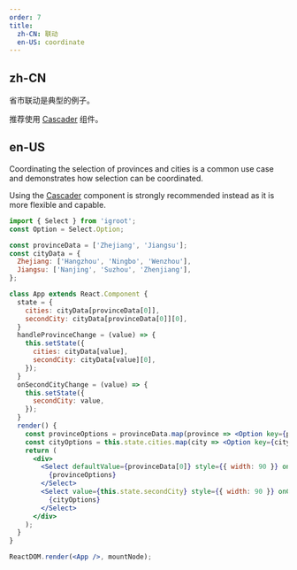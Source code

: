 ```yaml
---
order: 7
title:
  zh-CN: 联动
  en-US: coordinate
---
```


## zh-CN

省市联动是典型的例子。

推荐使用 [Cascader](/components/cascader/) 组件。

## en-US

Coordinating the selection of provinces and cities is a common use case and demonstrates how selection can be coordinated.

Using the [Cascader](/components/cascader) component is strongly recommended instead as it is more flexible and capable.


````jsx
import { Select } from 'igroot';
const Option = Select.Option;

const provinceData = ['Zhejiang', 'Jiangsu'];
const cityData = {
  Zhejiang: ['Hangzhou', 'Ningbo', 'Wenzhou'],
  Jiangsu: ['Nanjing', 'Suzhou', 'Zhenjiang'],
};

class App extends React.Component {
  state = {
    cities: cityData[provinceData[0]],
    secondCity: cityData[provinceData[0]][0],
  }
  handleProvinceChange = (value) => {
    this.setState({
      cities: cityData[value],
      secondCity: cityData[value][0],
    });
  }
  onSecondCityChange = (value) => {
    this.setState({
      secondCity: value,
    });
  }
  render() {
    const provinceOptions = provinceData.map(province => <Option key={province}>{province}</Option>);
    const cityOptions = this.state.cities.map(city => <Option key={city}>{city}</Option>);
    return (
      <div>
        <Select defaultValue={provinceData[0]} style={{ width: 90 }} onChange={this.handleProvinceChange}>
          {provinceOptions}
        </Select>
        <Select value={this.state.secondCity} style={{ width: 90 }} onChange={this.onSecondCityChange}>
          {cityOptions}
        </Select>
      </div>
    );
  }
}

ReactDOM.render(<App />, mountNode);
````
